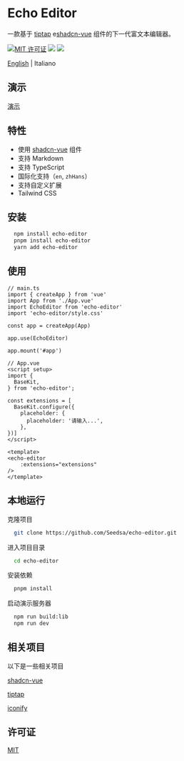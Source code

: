 # Echo Editor

一款基于 [tiptap](https://tiptap.dev) e[shadcn-vue](https://www.shadcn-vue.com/) 组件的下一代富文本编辑器。

[![MIT 许可证](https://img.shields.io/badge/License-MIT-green.svg)](https://choosealicense.com/licenses/mit/)
[![](https://img.shields.io/npm/v/echo-editor.svg?label=version)](https://www.npmjs.com/package/echo-editor)
[![](https://img.shields.io/npm/dependency-version/echo-editor/peer/vue?color=vue)](https://www.npmjs.com/package/echo-editor)

[English](./README.md) | Italiano

## 演示

[演示](https://echo-editor.vercel.app/)

## 特性

- 使用 [shadcn-vue](https://www.shadcn-vue.com/) 组件
- 支持 Markdown
- 支持 TypeScript
- 国际化支持（`en`, `zhHans`）
- 支持自定义扩展
- Tailwind CSS

## 安装

```bash
  npm install echo-editor
  pnpm install echo-editor
  yarn add echo-editor
```

## 使用

```
// main.ts
import { createApp } from 'vue'
import App from './App.vue'
import EchoEditor from 'echo-editor'
import 'echo-editor/style.css'

const app = createApp(App)

app.use(EchoEditor)

app.mount('#app')

```

```
// App.vue
<script setup>
import {
  BaseKit,
} from 'echo-editor';

const extensions = [
  BaseKit.configure({
    placeholder: {
      placeholder: '请输入...',
    },
})]
</script>

<template>
<echo-editor
    :extensions="extensions"
/>
</template>
```

## 本地运行

克隆项目

```bash
  git clone https://github.com/Seedsa/echo-editor.git
```

进入项目目录

```bash
  cd echo-editor
```

安装依赖

```bash
  pnpm install
```

启动演示服务器

```bash
  npm run build:lib
  npm run dev
```

## 相关项目

以下是一些相关项目

[shadcn-vue](https://www.shadcn-vue.com/)

[tiptap](https://tiptap.dev)

[iconify](https://icon-sets.iconify.design)

## 许可证

[MIT](https://choosealicense.com/licenses/mit/)
